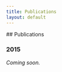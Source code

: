 ```yaml
---
title: Publications
layout: default
---
```


##<a name="pubs" /> Publications

### 2015
_Coming soon._
